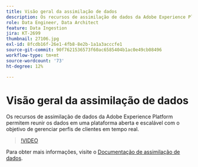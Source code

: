```yaml
---
title: Visão geral da assimilação de dados
description: Os recursos de assimilação de dados da Adobe Experience Platform permitem reunir os dados em uma plataforma aberta e escalável com a finalidade de gerenciar um perfil unificado.
role: Data Engineer, Data Architect
feature: Data Ingestion
jira: KT-2699
thumbnail: 27106.jpg
exl-id: 8fcdb16f-26e1-4fb8-8e2b-1a1a3acccfe1
source-git-commit: 90f7621536573f60ac6585404b1ac0e49cb08496
workflow-type: tm+mt
source-wordcount: '73'
ht-degree: 12%

---
```


# Visão geral da assimilação de dados

Os recursos de assimilação de dados da Adobe Experience Platform permitem reunir os dados em uma plataforma aberta e escalável com o objetivo de gerenciar perfis de clientes em tempo real.

>[!VIDEO](https://video.tv.adobe.com/v/27106?quality=12&learn=on)

Para obter mais informações, visite o [Documentação de assimilação de dados](https://experienceleague.adobe.com/docs/experience-platform/ingestion/home.html?lang=pt-BR).
